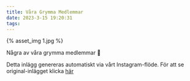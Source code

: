 ```yaml
---
title: Våra Grymma Medlemmar
date: 2023-3-15 19:20:31
tags:
---
```

<div class="postId" style="display: none;">ID: 17923403996677687</div>

<div class="postImageContainer">
{% asset_img 1.jpg %}
</div>




Några av våra grymma medlemmar 🦁

<div class="automaticGeneratedPostDescription">
Detta inlägg genereras automatiskt via vårt Instagram-flöde. För att se original-inlägget klicka <a target="_blank" href="https://www.instagram.com/p/Cp0cT5JjLyG/">här</a>
</div>
<br>
